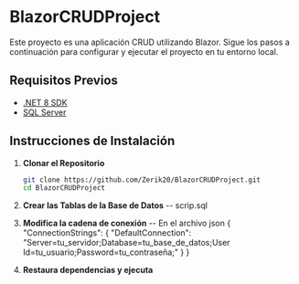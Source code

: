 # BlazorCRUDProject

Este proyecto es una aplicación CRUD utilizando Blazor. Sigue los pasos a continuación para configurar y ejecutar el proyecto en tu entorno local.

## Requisitos Previos

- [.NET 8 SDK](https://dotnet.microsoft.com/download/dotnet)
- [SQL Server](https://www.microsoft.com/en-us/sql-server/sql-server-downloads)

## Instrucciones de Instalación

1. **Clonar el Repositorio**

   ```bash
   git clone https://github.com/Zerik20/BlazorCRUDProject.git
   cd BlazorCRUDProject

2. **Crear las Tablas de la Base de Datos**
  -- scrip.sql
   
3. **Modifica la cadena de conexión**
  -- En el archivo json
   {
  "ConnectionStrings": {
    "DefaultConnection": "Server=tu_servidor;Database=tu_base_de_datos;User Id=tu_usuario;Password=tu_contraseña;"
  }
}

4. **Restaura dependencias y ejecuta**
   

